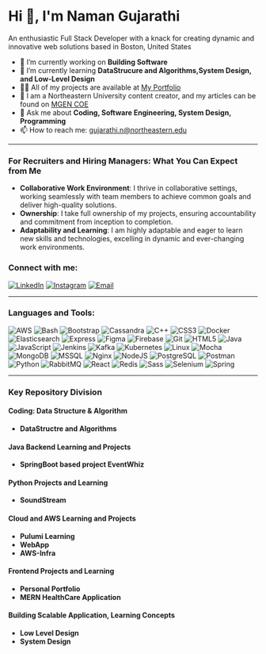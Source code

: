 # Hi 👋, I'm Naman Gujarathi

An enthusiastic Full Stack Developer with a knack for creating dynamic and innovative web solutions based in Boston, United States

- 🔭 I’m currently working on **Building Software**
- 🌱 I’m currently learning **DataStrucure and Algorithms,System Design, and Low-Level Design**
- 👨‍💻 All of my projects are available at [My Portfolio](https://github.com/Naman-Gujarathi?tab=repositories)
- 📝 I am a Northeastern University content creator, and my articles can be found on [MGEN COE](https://coe.northeastern.edu/news-events/spotlight-stories/?dept=23&prg&top&yr&mth)
- 💬 Ask me about **Coding, Software Engineering, System Design, Programming**
- 📫 How to reach me: [gujarathi.n@northeastern.edu](mailto:gujarathi.n@northeastern.edu)

---

### For Recruiters and Hiring Managers: What You Can Expect from Me

- **Collaborative Work Environment**: I thrive in collaborative settings, working seamlessly with team members to achieve common goals and deliver high-quality solutions.
- **Ownership**: I take full ownership of my projects, ensuring accountability and commitment from inception to completion.
- **Adaptability and Learning**: I am highly adaptable and eager to learn new skills and technologies, excelling in dynamic and ever-changing work environments.

### Connect with me:

[![LinkedIn](https://img.shields.io/badge/LinkedIn-blue?style=flat&logo=linkedin)](https://www.linkedin.com/in/namangujarathi/)
[![Instagram](https://img.shields.io/badge/Instagram-pink?style=flat&logo=instagram)](https://www.instagram.com/_i.am.naman_/)
[![Email](https://img.shields.io/badge/Email-grey?style=flat&logo=gmail)](mailto:gujarathi.n@northeastern.edu)

---

### Languages and Tools:


![AWS](https://img.shields.io/badge/AWS-orange?style=flat&logo=amazon-aws)
![Bash](https://img.shields.io/badge/Bash-black?style=flat&logo=gnu-bash)
![Bootstrap](https://img.shields.io/badge/Bootstrap-purple?style=flat&logo=bootstrap)
![Cassandra](https://img.shields.io/badge/Cassandra-blue?style=flat&logo=apache-cassandra)
![C++](https://img.shields.io/badge/C++-blue?style=flat&logo=c%2B%2B)
![CSS3](https://img.shields.io/badge/CSS3-blue?style=flat&logo=css3)
![Docker](https://img.shields.io/badge/Docker-blue?style=flat&logo=docker)
![Elasticsearch](https://img.shields.io/badge/Elasticsearch-yellow?style=flat&logo=elasticsearch)
![Express](https://img.shields.io/badge/Express-black?style=flat&logo=express)
![Figma](https://img.shields.io/badge/Figma-red?style=flat&logo=figma)
![Firebase](https://img.shields.io/badge/Firebase-orange?style=flat&logo=firebase)
![Git](https://img.shields.io/badge/Git-orange?style=flat&logo=git)
![HTML5](https://img.shields.io/badge/HTML5-orange?style=flat&logo=html5)
![Java](https://img.shields.io/badge/Java-red?style=flat&logo=java)
![JavaScript](https://img.shields.io/badge/JavaScript-yellow?style=flat&logo=javascript)
![Jenkins](https://img.shields.io/badge/Jenkins-blue?style=flat&logo=jenkins)
![Kafka](https://img.shields.io/badge/Kafka-black?style=flat&logo=apache-kafka)
![Kubernetes](https://img.shields.io/badge/Kubernetes-blue?style=flat&logo=kubernetes)
![Linux](https://img.shields.io/badge/Linux-yellow?style=flat&logo=linux)
![Mocha](https://img.shields.io/badge/Mocha-brown?style=flat&logo=mocha)
![MongoDB](https://img.shields.io/badge/MongoDB-green?style=flat&logo=mongodb)
![MSSQL](https://img.shields.io/badge/MSSQL-blue?style=flat&logo=microsoft-sql-server)
![Nginx](https://img.shields.io/badge/Nginx-green?style=flat&logo=nginx)
![NodeJS](https://img.shields.io/badge/NodeJS-green?style=flat&logo=node.js)
![PostgreSQL](https://img.shields.io/badge/PostgreSQL-blue?style=flat&logo=postgresql)
![Postman](https://img.shields.io/badge/Postman-orange?style=flat&logo=postman)
![Python](https://img.shields.io/badge/Python-yellow?style=flat&logo=python)
![RabbitMQ](https://img.shields.io/badge/RabbitMQ-orange?style=flat&logo=rabbitmq)
![React](https://img.shields.io/badge/React-blue?style=flat&logo=react)
![Redis](https://img.shields.io/badge/Redis-red?style=flat&logo=redis)
![Sass](https://img.shields.io/badge/Sass-pink?style=flat&logo=sass)
![Selenium](https://img.shields.io/badge/Selenium-green?style=flat&logo=selenium)
![Spring](https://img.shields.io/badge/Spring-green?style=flat&logo=spring)

---

### Key Repository Division

#### Coding: Data Structure & Algorithm
- **DataStructre and Algorithms**


#### Java Backend Learning and Projects

- **SpringBoot based project EventWhiz**


#### Python Projects and Learning
- **SoundStream**


#### Cloud and AWS Learning and Projects
- **Pulumi Learning**
- **WebApp**
- **AWS-Infra**

#### Frontend Projects and Learning
- **Personal Portfolio**
- **MERN HealthCare Application**

#### Building Scalable Application, Learning Concepts
- **Low Level Design**
- **System Design**



